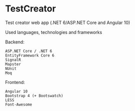 # TestCreator
Test creator web app (.NET 6/ASP.NET Core and Angular 10) 

Used languages, technologies and frameworks

Backend:

    ASP.NET Core / .NET 6 
    EntityFramework Core 6
    SignalR
    Mapster
    NUnit
    Moq
    
Frontend:
    
    Angular 10
    Bootstrap 4 (+ Bootswatch)
    LESS
    Font-Awesome

